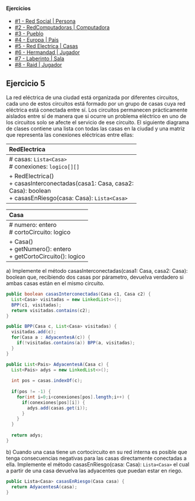 #### Ejercicios
* [#1 - Red Social | Persona](exercise-01.md)
* [#2 - RedComputadoras | Computadora](exercise-02.md)
* [#3 - Pueblo](exercise-03.md)
* [#4 - Europa | Pais](exercise-04.md)
* [#5 - Red Electrica | Casas](exercise-05.md)
* [#6 - Hermandad | Jugador](exercise-06.md)
* [#7 - Laberinto | Sala](exercise-07.md)
* [#8 - Raid | Jugador](exercise-08.md)

## Ejercicio 5
La red eléctrica de una ciudad está organizada por diferentes circuitos, cada uno de estos circuitos está formado por un grupo de casas cuya red eléctrica está conectada entre sí. Los circuitos permanecen prácticamente aislados entre sí de manera que si ocurre un problema eléctrico en uno de los circuitos solo se afecte el servicio de ese circuito. El siguiente diagrama de clases contiene una lista con todas las casas en la ciudad y una matriz que representa las conexiones eléctricas entre ellas:

| RedElectrica                                                                                                                    |
| :------------------------------------------------------------------------------------------------------------------------------ |
| # casas: `Lista<Casa>`<br># conexiones: `logico[][]`                                                                            |
| + RedElectrica()<br>+ casasInterconectadas(casa1: Casa, casa2: <br>Casa): boolean<br>+ casasEnRiesgo(casa: Casa): `Lista<Casa>` |

| Casa                                                              |
| :---------------------------------------------------------------- |
| # numero: entero<br># cortoCircuito: logico                       |
| + Casa()<br>+ getNumero(): entero<br>+ getCortoCircuito(): logico |

a) Implemente el método casasInterconectadas(casa1: Casa, casa2: Casa): boolean que, recibiendo dos casas por párametro, devuelva verdadero si ambas casas están en el mismo circuito.
```java
public boolean casasInterconectadas(Casa c1, Casa c2) {
  List<Casa> visitadas = new LinkedList<>();
  BPP(c1, visitadas);
  return visitadas.contains(c2);
}

public BPP(Casa c, List<Casa> visitadas) {
  visitadas.add(c);
  for(Casa a : AdyacentesA(c)) {
    if(!visitadas.contains(a)) BPP(a, visitadas);
  }
}

public List<Pais> AdyacentesA(Casa c) {
  List<Pais> adys = new LinkedList<>();
  
  int pos = casas.indexOf(c);
  
  if(pos != -1) {
    for(int i=0;i<conexiones[pos].length;i++) {
      if(conexiones[pos][i]) {
        adys.add(casas.get(i));
      }
    }
  }
  
  return adys;
}
```

b) Cuando una casa tiene un cortocircuito en su red interna es posible que tenga consecuencias negativas para las casas directamente conectadas a ella. Implemente el método casasEnRiesgo(casa: Casa): `Lista<Casa>` el cual a partir de una casa devuelva las adyacentes que puedan estar en riego.
```java
public Lista<Casa> casasEnRiesgo(Casa casa) {
  return AdyacentesA(casa);
}
```